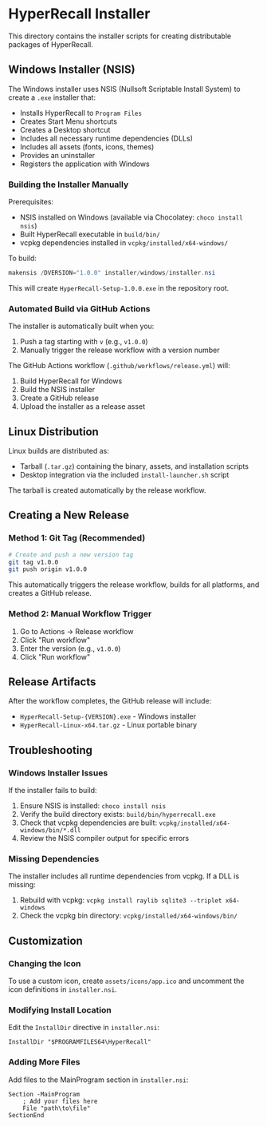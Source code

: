 # HyperRecall Installer

This directory contains the installer scripts for creating distributable packages of HyperRecall.

## Windows Installer (NSIS)

The Windows installer uses NSIS (Nullsoft Scriptable Install System) to create a `.exe` installer that:

- Installs HyperRecall to `Program Files`
- Creates Start Menu shortcuts
- Creates a Desktop shortcut
- Includes all necessary runtime dependencies (DLLs)
- Includes all assets (fonts, icons, themes)
- Provides an uninstaller
- Registers the application with Windows

### Building the Installer Manually

Prerequisites:
- NSIS installed on Windows (available via Chocolatey: `choco install nsis`)
- Built HyperRecall executable in `build/bin/`
- vcpkg dependencies installed in `vcpkg/installed/x64-windows/`

To build:
```powershell
makensis /DVERSION="1.0.0" installer/windows/installer.nsi
```

This will create `HyperRecall-Setup-1.0.0.exe` in the repository root.

### Automated Build via GitHub Actions

The installer is automatically built when you:
1. Push a tag starting with `v` (e.g., `v1.0.0`)
2. Manually trigger the release workflow with a version number

The GitHub Actions workflow (`.github/workflows/release.yml`) will:
1. Build HyperRecall for Windows
2. Build the NSIS installer
3. Create a GitHub release
4. Upload the installer as a release asset

## Linux Distribution

Linux builds are distributed as:
- Tarball (`.tar.gz`) containing the binary, assets, and installation scripts
- Desktop integration via the included `install-launcher.sh` script

The tarball is created automatically by the release workflow.

## Creating a New Release

### Method 1: Git Tag (Recommended)

```bash
# Create and push a new version tag
git tag v1.0.0
git push origin v1.0.0
```

This automatically triggers the release workflow, builds for all platforms, and creates a GitHub release.

### Method 2: Manual Workflow Trigger

1. Go to Actions → Release workflow
2. Click "Run workflow"
3. Enter the version (e.g., `v1.0.0`)
4. Click "Run workflow"

## Release Artifacts

After the workflow completes, the GitHub release will include:
- `HyperRecall-Setup-{VERSION}.exe` - Windows installer
- `HyperRecall-Linux-x64.tar.gz` - Linux portable binary

## Troubleshooting

### Windows Installer Issues

If the installer fails to build:
1. Ensure NSIS is installed: `choco install nsis`
2. Verify the build directory exists: `build/bin/hyperrecall.exe`
3. Check that vcpkg dependencies are built: `vcpkg/installed/x64-windows/bin/*.dll`
4. Review the NSIS compiler output for specific errors

### Missing Dependencies

The installer includes all runtime dependencies from vcpkg. If a DLL is missing:
1. Rebuild with vcpkg: `vcpkg install raylib sqlite3 --triplet x64-windows`
2. Check the vcpkg bin directory: `vcpkg/installed/x64-windows/bin/`

## Customization

### Changing the Icon

To use a custom icon, create `assets/icons/app.ico` and uncomment the icon definitions in `installer.nsi`.

### Modifying Install Location

Edit the `InstallDir` directive in `installer.nsi`:
```nsis
InstallDir "$PROGRAMFILES64\HyperRecall"
```

### Adding More Files

Add files to the MainProgram section in `installer.nsi`:
```nsis
Section -MainProgram
    ; Add your files here
    File "path\to\file"
SectionEnd
```
